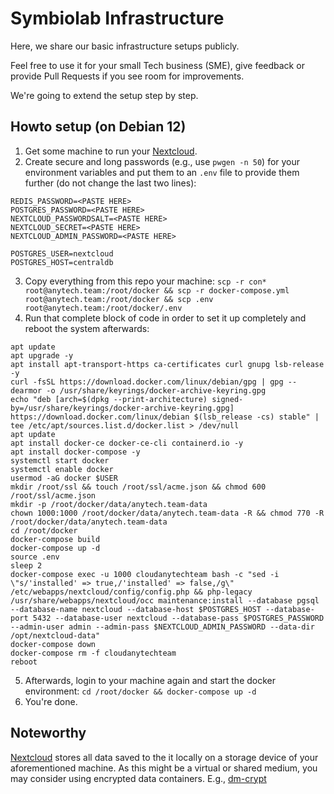 # Symbiolab Infrastructure

Here, we share our basic infrastructure setups publicly.

Feel free to use it for your small Tech business (SME), give feedback or provide Pull Requests if you see room for improvements. 

We're going to extend the setup step by step.

## Howto setup (on Debian 12)

1. Get some machine to run your [Nextcloud](https://nextcloud.com).
2. Create secure and long passwords (e.g., use `pwgen -n 50`) for your environment variables and put them to an `.env` file to provide them further (do not change the last two lines): 
```
REDIS_PASSWORD=<PASTE HERE>
POSTGRES_PASSWORD=<PASTE HERE>
NEXTCLOUD_PASSWORDSALT=<PASTE HERE>
NEXTCLOUD_SECRET=<PASTE HERE>
NEXTCLOUD_ADMIN_PASSWORD=<PASTE HERE>

POSTGRES_USER=nextcloud
POSTGRES_HOST=centraldb
```
3. Copy everything from this repo your machine: `scp -r con* root@anytech.team:/root/docker && scp -r docker-compose.yml root@anytech.team:/root/docker && scp .env root@anytech.team:/root/docker/.env`
4. Run that complete block of code in order to set it up completely and reboot the system afterwards:
```
apt update
apt upgrade -y
apt install apt-transport-https ca-certificates curl gnupg lsb-release -y
curl -fsSL https://download.docker.com/linux/debian/gpg | gpg --dearmor -o /usr/share/keyrings/docker-archive-keyring.gpg
echo "deb [arch=$(dpkg --print-architecture) signed-by=/usr/share/keyrings/docker-archive-keyring.gpg] https://download.docker.com/linux/debian $(lsb_release -cs) stable" | tee /etc/apt/sources.list.d/docker.list > /dev/null
apt update
apt install docker-ce docker-ce-cli containerd.io -y
apt install docker-compose -y
systemctl start docker
systemctl enable docker
usermod -aG docker $USER
mkdir /root/ssl && touch /root/ssl/acme.json && chmod 600 /root/ssl/acme.json
mkdir -p /root/docker/data/anytech.team-data
chown 1000:1000 /root/docker/data/anytech.team-data -R && chmod 770 -R /root/docker/data/anytech.team-data
cd /root/docker
docker-compose build
docker-compose up -d
source .env
sleep 2
docker-compose exec -u 1000 cloudanytechteam bash -c "sed -i \"s/'installed' => true,/'installed' => false,/g\" /etc/webapps/nextcloud/config/config.php && php-legacy /usr/share/webapps/nextcloud/occ maintenance:install --database pgsql --database-name nextcloud --database-host $POSTGRES_HOST --database-port 5432 --database-user nextcloud --database-pass $POSTGRES_PASSWORD --admin-user admin --admin-pass $NEXTCLOUD_ADMIN_PASSWORD --data-dir /opt/nextcloud-data"
docker-compose down 
docker-compose rm -f cloudanytechteam
reboot
```
5. Afterwards, login to your machine again and start the docker environment: `cd /root/docker && docker-compose up -d`
6. You're done.

## Noteworthy

[Nextcloud](https://nextcloud.com) stores all data saved to the it locally on a storage device of your aforementioned machine. As this might be a virtual or shared medium, you may consider using encrypted data containers. E.g., [dm-crypt](https://gitlab.com/cryptsetup/cryptsetup/-/wikis/DMCrypt)


